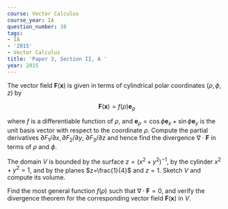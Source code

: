 ```yaml
---
course: Vector Calculus
course_year: IA
question_number: 38
tags:
- IA
- '2015'
- Vector Calculus
title: 'Paper 3, Section II, A '
year: 2015
---
```




The vector field $\mathbf{F}(\mathbf{x})$ is given in terms of cylindrical polar coordinates $(\rho, \phi, z)$ by

$$\mathbf{F}(\mathbf{x})=f(\rho) \mathbf{e}_{\rho}$$

where $f$ is a differentiable function of $\rho$, and $\mathbf{e}_{\rho}=\cos \phi \mathbf{e}_{x}+\sin \phi \mathbf{e}_{y}$ is the unit basis vector with respect to the coordinate $\rho$. Compute the partial derivatives $\partial F_{1} / \partial x, \partial F_{2} / \partial y$, $\partial F_{3} / \partial z$ and hence find the divergence $\nabla \cdot \mathbf{F}$ in terms of $\rho$ and $\phi$.

The domain $V$ is bounded by the surface $z=\left(x^{2}+y^{2}\right)^{-1}$, by the cylinder $x^{2}+y^{2}=1$, and by the planes $z=\frac{1}{4}$ and $z=1$. Sketch $V$ and compute its volume.

Find the most general function $f(\rho)$ such that $\nabla \cdot \mathbf{F}=0$, and verify the divergence theorem for the corresponding vector field $\mathbf{F}(\mathbf{x})$ in $V$.